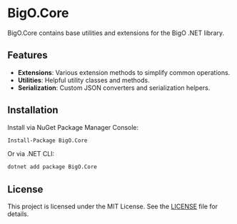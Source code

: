 # BigO.Core

BigO.Core contains base utilities and extensions for the BigO .NET library.

## Features

- **Extensions**: Various extension methods to simplify common operations.
- **Utilities**: Helpful utility classes and methods.
- **Serialization**: Custom JSON converters and serialization helpers.

## Installation

Install via NuGet Package Manager Console:

```bash
Install-Package BigO.Core
```

Or via .NET CLI:

```bash
dotnet add package BigO.Core
```

## License

This project is licensed under the MIT License. See the [LICENSE](LICENSE) file for details.

